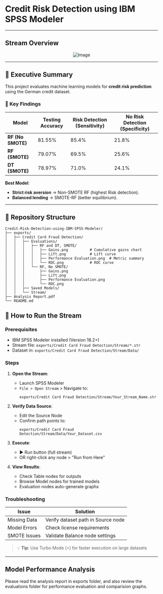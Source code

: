 # Credit Risk Detection using IBM SPSS Modeler  

---
## Stream Overview

<div align="center">
  <img src="https://github.com/user-attachments/assets/fd8cd037-1e29-4260-92ba-e4aa9b41563c" alt="Image">
</div>

---

## 📌 Executive Summary  
This project evaluates machine learning models for **credit risk prediction** using the German credit dataset.  

### 🔑 Key Findings  
| Model                  | Testing Accuracy | Risk Detection (Sensitivity) | No Risk Detection (Specificity) |  
|------------------------|------------------|------------------------------|---------------------------------|  
| **RF (No SMOTE)**      | 81.55%           | 85.4%                        | 21.8%                           |  
| **RF (SMOTE)**         | 79.07%           | 69.5%                        | 25.6%                           |  
| **DT (SMOTE)**         | 78.97%           | 71.0%                        | 24.1%                           |  

**Best Model**:  
- **Strict risk aversion** → Non-SMOTE RF (highest Risk detection).  
- **Balanced lending** → SMOTE-RF (better equilibrium).  

---

## 📂 Repository Structure  
```plaintext
Credit-Risk-Detection-using-IBM-SPSS-Modeler/  
├── exports/  
│   ├── Credit Card Fraud Detection/  
│   │   ├── Evaluations/  
│   │   │   ├── RF and DT, SMOTE/  
│   │   │   │   ├── Gains.png          # Cumulative gains chart  
│   │   │   │   ├── Lift.png           # Lift curve  
│   │   │   │   ├── Performance Evaluation.png  # Metric summary  
│   │   │   │   └── ROC.png            # ROC curve  
│   │   │   └── RF, No SMOTE/  
│   │   │       ├── Gains.png  
│   │   │       ├── Lift.png  
│   │   │       ├── Performance Evaluation.png  
│   │   │       └── ROC.png  
│   │   ├── Saved Models/  
│   │   └── Stream/  
├── Analysis Report.pdf  
└── README.md  
```
## 🚀 How to Run the Stream

### Prerequisites
- IBM SPSS Modeler installed (Version 18.2+)
- Stream file: `exports/Credit Card Fraud Detection/Stream/*.str`
- Dataset in: `exports/Credit Card Fraud Detection/Stream/Data/`

### Steps
1. **Open the Stream**:
   - Launch SPSS Modeler
   - `File > Open Stream` > Navigate to:
     ```
     exports/Credit Card Fraud Detection/Stream/Your_Stream_Name.str
     ```

2. **Verify Data Source**:
   - Edit the Source Node
   - Confirm path points to:
     ```
     exports/Credit Card Fraud Detection/Stream/Data/Your_Dataset.csv
     ```

3. **Execute**:
   - ▶️ Run button (full stream)
   - OR right-click any node > "Run from Here"

4. **View Results**:
   - Check Table nodes for outputs
   - Browse Model nodes for trained models
   - Evaluation nodes auto-generate graphs

### Troubleshooting
| Issue | Solution |
|-------|----------|
| Missing Data | Verify dataset path in Source node |
| Model Errors | Check license requirements |
| SMOTE Issues | Validate Balance node settings |

> 💡 **Tip**: Use Turbo Mode (⚡) for faster execution on large datasets

---

## Model Performance Analysis
Please read the analysis report in exports folder, and also review the evaluations folder for performance evaluation and comparision graphs. 
